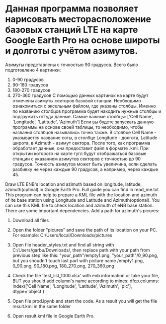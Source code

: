 # Данная программа позволяет нарисовать месторасположение базовых станций LTE на карте Google Earth Pro на основе широты и долготы с учётом азимутов.
Азимуты представлены с точностью 90 градусов. Всего было подготовлено 4 картинки: 
1) 0-90 градусов
2) 90-180 градусов
3) 180-270 градусов
4) 270-360 градусов
С помощью данных картинок на карте будут отмечены азимуты секторов базовой станции. Необходимо ознакомиться с эксельным файлом, где указаны столбцы. Именно по названию столбцов программа будет находить нужные столбцы и подгружать оттуда данные.
Самые важные столбцы:
['Cell Name', 'Longitude', 'Latitude', 'Azimuth']
Если вы будете запускать данную программы на основе своей таблицы, то необходимо, чтобы названия столбцов назывались точно также. В столбце Cell Name - указывается название соты, в столбце Longitude - долгота, Latitude - широта, в Azimuth - азимут сектора.
После того, как программа обработает данные, она предоставит файл в формате .kml. При открытии которого на карте гугл будут отображаться базовые станции с указанием азимутов секторов с точностью до 90 градусов.
Точность азимутов может быть увеличина, если сделать разбивку не через каждые 90 градусов, а например, через каждые 45. 


Draw LTE ENB's location and azimuth based on longitude, latitude, azimuth(optinal) in Google Earth Pro. 
Full guide you can find in read_me.txt
This program can help to prepare a KML file with the location and azimuth of lte base station using Longitude and Latitude and Azimuth(optional).
You can use this KML file to check location and azimuth of eNB base station. 
There are some important dependencies. 
Add a path for azimuth's picures:
1) Download all files
2) Open the folder "picures" and save the path of its location on your PC. For example: C:/Users/local/Downloads/pictures

3) Open file header_styles.txt and find all string with <href>C:/Users/garbu/Downloads/</href>,
then replace path with your path from previous step like this: "your_path"/empty1.png, "your_path"/0_90.png,
but you shoudn't touch last part with picture name /empty1.png, 0_90.png, 90_180.png, 180_270.png, 270_360.png

4) Check the file 'test_list_1000.xlsx' with enb information or take your file, BUT you should add column's name according to mines:
  dfcp.columns:
    Index(['Cell Name', 'Longitude', 'Latitude', 'Azimuth', 'pic'], dtype='object')

5) Open file prod.ipynb and start the code. As a result you will get the file result.kml in the same folder

6) Open result.kml file in Google Earth Pro.

